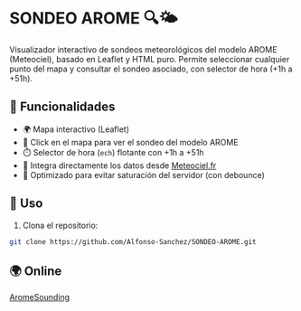 # SONDEO AROME 🔍🌤️

Visualizador interactivo de sondeos meteorológicos del modelo AROME (Meteociel), basado en Leaflet y HTML puro. Permite seleccionar cualquier punto del mapa y consultar el sondeo asociado, con selector de hora (+1h a +51h).

## 🚀 Funcionalidades

- 🌍 Mapa interactivo (Leaflet)
- 📍 Click en el mapa para ver el sondeo del modelo AROME
- ⏱️ Selector de hora (`ech`) flotante con +1h a +51h
- 📡 Integra directamente los datos desde [Meteociel.fr](https://www.meteociel.fr/)
- 🧠 Optimizado para evitar saturación del servidor (con debounce)

## 🔧 Uso

1. Clona el repositorio:

```bash
git clone https://github.com/Alfonso-Sanchez/SONDEO-AROME.git
````

## 🌍 Online
[AromeSounding](https://alfonso-sanchez.github.io/SONDEO-AROME/)
